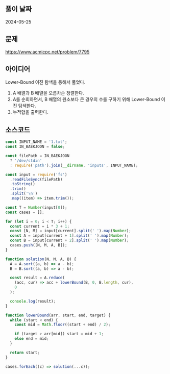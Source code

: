 ## 풀이 날짜

2024-05-25

## 문제

https://www.acmicpc.net/problem/7795

## 아이디어

Lower-Bound 이진 탐색을 통해서 풀었다.

1. A 배열과 B 배열을 오름차순 정렬한다.
2. A를 순회하면서, B 배열의 원소보다 큰 경우의 수를 구하기 위해 Lower-Bound 이진 탐색한다.
3. 누적합을 출력한다.

## 소스코드

```js
const INPUT_NAME = '1.txt';
const IN_BAEKJOON = false;

const filePath = IN_BAEKJOON
  ? '/dev/stdin'
  : require('path').join(__dirname, 'inputs', INPUT_NAME);

const input = require('fs')
  .readFileSync(filePath)
  .toString()
  .trim()
  .split('\n')
  .map((item) => item.trim());

const T = Number(input[0]);
const cases = [];

for (let i = 0; i < T; i++) {
  const current = i * 3 + 1;
  const [N, M] = input[current].split(' ').map(Number);
  const A = input[current + 1].split(' ').map(Number);
  const B = input[current + 2].split(' ').map(Number);
  cases.push([N, M, A, B]);
}

function solution(N, M, A, B) {
  A = A.sort((a, b) => a - b);
  B = B.sort((a, b) => a - b);

  const result = A.reduce(
    (acc, cur) => acc + lowerBound(B, 0, B.length, cur),
    0
  );

  console.log(result);
}

function lowerBound(arr, start, end, target) {
  while (start < end) {
    const mid = Math.floor((start + end) / 2);

    if (target > arr[mid]) start = mid + 1;
    else end = mid;
  }

  return start;
}

cases.forEach((c) => solution(...c));
```
